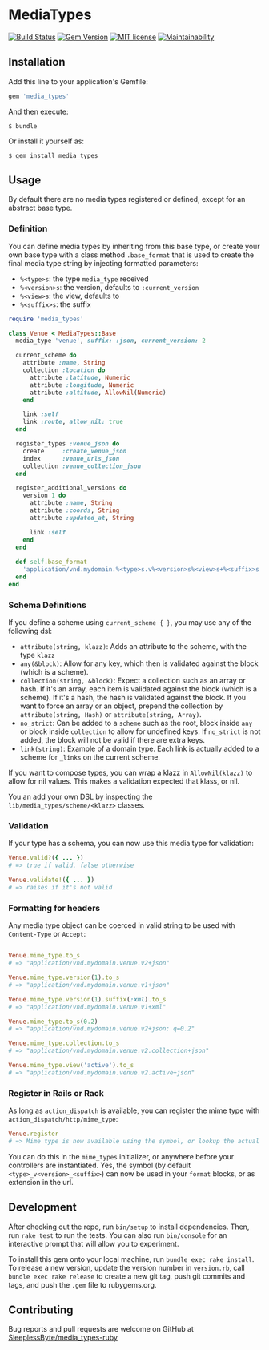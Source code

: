 # MediaTypes
[![Build Status](https://travis-ci.com/SleeplessByte/media-types-ruby.svg?branch=master)](https://travis-ci.com/SleeplessByte/media-types-ruby)
[![Gem Version](https://badge.fury.io/rb/media-types-ruby.svg)](https://badge.fury.io/rb/media-types-ruby)
[![MIT license](http://img.shields.io/badge/license-MIT-brightgreen.svg)](http://opensource.org/licenses/MIT) 
[![Maintainability](https://api.codeclimate.com/v1/badges/6f2dc1fb37ecb98c4363/maintainability)](https://codeclimate.com/github/SleeplessByte/media-types-ruby/maintainability)

## Installation

Add this line to your application's Gemfile:

```ruby
gem 'media_types'
```

And then execute:

    $ bundle

Or install it yourself as:

    $ gem install media_types

## Usage

By default there are no media types registered or defined, except for an abstract base type.

### Definition
You can define media types by inheriting from this base type, or create your own base type with a class method
`.base_format` that is used to create the final media type string by injecting formatted parameters:

- `%<type>s`: the type `media_type` received
- `%<version>s`: the version, defaults to `:current_version`
- `%<view>s`: the view, defaults to <empty>
- `%<suffix>s`: the suffix

```Ruby
require 'media_types'

class Venue < MediaTypes::Base
  media_type 'venue', suffix: :json, current_version: 2

  current_scheme do
    attribute :name, String
    collection :location do
      attribute :latitude, Numeric
      attribute :longitude, Numeric
      attribute :altitude, AllowNil(Numeric)
    end

    link :self
    link :route, allow_nil: true
  end

  register_types :venue_json do
    create     :create_venue_json
    index      :venue_urls_json
    collection :venue_collection_json
  end

  register_additional_versions do
    version 1 do
      attribute :name, String
      attribute :coords, String
      attribute :updated_at, String

      link :self
    end
  end
  
  def self.base_format
    'application/vnd.mydomain.%<type>s.v%<version>s%<view>s+%<suffix>s'
  end
end
```

### Schema Definitions

If you define a scheme using `current_scheme { }`, you may use any of the following dsl:

- `attribute(string, klazz)`: Adds an attribute to the scheme, with the type `klazz`
- `any(&block)`: Allow for any key, which then is validated against the block (which is a scheme).
- `collection(string, &block)`: Expect a collection such as an array or hash. If it's an array, each item is validated
against the block (which is a scheme). If it's a hash, the hash is validated against the block. If you want to force an
array or an object, prepend the collection by `attribute(string, Hash)` or `attribute(string, Array)`.
- `no_strict`: Can be added to a `scheme` such as the root, block inside `any` or block inside `collection` to allow for
undefined keys. If `no_strict` is not added, the block will not be valid if there are extra keys.
- `link(string)`: Example of a domain type. Each link is actually added to a scheme for `_links` on the current scheme.

If you want to compose types, you can wrap a klazz in `AllowNil(klazz)` to allow for nil values. This makes a validation
expected that klass, or nil.

You an add your own DSL by inspecting the `lib/media_types/scheme/<klazz>` classes.

### Validation
If your type has a schema, you can now use this media type for validation:

```Ruby
Venue.valid?({ ... })
# => true if valid, false otherwise

Venue.validate!({ ... })
# => raises if it's not valid
```

### Formatting for headers
Any media type object can be coerced in valid string to be used with `Content-Type` or `Accept`:

```Ruby

Venue.mime_type.to_s
# => "application/vnd.mydomain.venue.v2+json"

Venue.mime_type.version(1).to_s
# => "application/vnd.mydomain.venue.v1+json"

Venue.mime_type.version(1).suffix(:xml).to_s
# => "application/vnd.mydomain.venue.v1+xml"

Venue.mime_type.to_s(0.2)
# => "application/vnd.mydomain.venue.v2+json; q=0.2"

Venue.mime_type.collection.to_s
# => "application/vnd.mydomain.venue.v2.collection+json"

Venue.mime_type.view('active').to_s
# => "application/vnd.mydomain.venue.v2.active+json"
```

### Register in Rails or Rack
As long as `action_dispatch` is available, you can register the mime type with `action_dispatch/http/mime_type`:
```Ruby
Venue.register
# => Mime type is now available using the symbol, or lookup the actual mimetype
```

You can do this in the `mime_types` initializer, or anywhere before your controllers are instantiated. Yes, the symbol
(by default `<type>_v<version>_<suffix>`) can now be used in your `format` blocks, or as extension in the url.

## Development

After checking out the repo, run `bin/setup` to install dependencies. Then, run `rake test` to run the tests. You can
also run `bin/console` for an interactive prompt that will allow you to experiment.

To install this gem onto your local machine, run `bundle exec rake install`. To release a new version, update the
version number in `version.rb`, call `bundle exec rake release` to create a new git tag, push git commits and tags, and
push the `.gem` file to rubygems.org.

## Contributing

Bug reports and pull requests are welcome on GitHub at [SleeplessByte/media_types-ruby](https://github.com/SleeplessByte/media_types-ruby)
